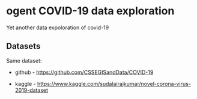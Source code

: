 # ogent COVID-19 data exploration

Yet another data expoloration of covid-19

## Datasets

Same dataset: 

- github - https://github.com/CSSEGISandData/COVID-19 

- kaggle - https://www.kaggle.com/sudalairajkumar/novel-corona-virus-2019-dataset
